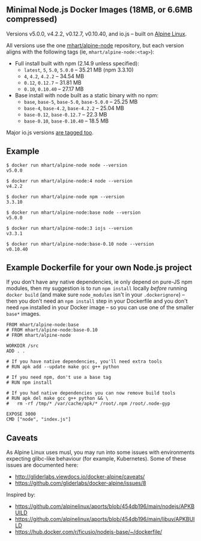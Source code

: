 Minimal Node.js Docker Images (18MB, or 6.6MB compressed)
---------------------------------------------------------

Versions v5.0.0, v4.2.2, v0.12.7, v0.10.40, and io.js – built on [Alpine Linux](https://alpinelinux.org/).

All versions use the one [mhart/alpine-node](https://hub.docker.com/r/mhart/alpine-node/) repository,
but each version aligns with the following tags (ie, `mhart/alpine-node:<tag>`):

- Full install built with npm (2.14.9 unless specified):
  - `latest`, `5`, `5.0`, `5.0.0` – 35.21 MB (npm 3.3.10)
  - `4`, `4.2`, `4.2.2` – 34.54 MB
  - `0.12`, `0.12.7` – 31.81 MB
  - `0.10`, `0.10.40` – 27.17 MB
- Base install with node built as a static binary with no npm:
  - `base`, `base-5`, `base-5.0`, `base-5.0.0` – 25.25 MB
  - `base-4`, `base-4.2`, `base-4.2.2` – 25.04 MB
  - `base-0.12`, `base-0.12.7` – 22.3 MB
  - `base-0.10`, `base-0.10.40` – 18.5 MB

Major io.js versions [are tagged too](https://hub.docker.com/r/mhart/alpine-node/tags/).

Example
-------

    $ docker run mhart/alpine-node node --version
    v5.0.0

    $ docker run mhart/alpine-node:4 node --version
    v4.2.2

    $ docker run mhart/alpine-node npm --version
    3.3.10

    $ docker run mhart/alpine-node:base node --version
    v5.0.0

    $ docker run mhart/alpine-node:3 iojs --version
    v3.3.1

    $ docker run mhart/alpine-node:base-0.10 node --version
    v0.10.40

Example Dockerfile for your own Node.js project
-----------------------------------------------

If you don't have any native dependencies, ie only depend on pure-JS npm
modules, then my suggestion is to run `npm install` locally *before* running
`docker build` (and make sure `node_modules` isn't in your `.dockerignore`) –
then you don't need an `npm install` step in your Dockerfile and you don't need
`npm` installed in your Docker image – so you can use one of the smaller
`base*` images.

    FROM mhart/alpine-node:base
    # FROM mhart/alpine-node:base-0.10
    # FROM mhart/alpine-node

    WORKDIR /src
    ADD . .

    # If you have native dependencies, you'll need extra tools
    # RUN apk add --update make gcc g++ python

    # If you need npm, don't use a base tag
    # RUN npm install

    # If you had native dependencies you can now remove build tools
    # RUN apk del make gcc g++ python && \
    #   rm -rf /tmp/* /var/cache/apk/* /root/.npm /root/.node-gyp

    EXPOSE 3000
    CMD ["node", "index.js"]

Caveats
-------

As Alpine Linux uses musl, you may run into some issues with environments
expecting glibc-like behaviour (for example, Kubernetes). Some of these issues
are documented here:

- http://gliderlabs.viewdocs.io/docker-alpine/caveats/
- https://github.com/gliderlabs/docker-alpine/issues/8

Inspired by:

- https://github.com/alpinelinux/aports/blob/454db196/main/nodejs/APKBUILD
- https://github.com/alpinelinux/aports/blob/454db196/main/libuv/APKBUILD
- https://hub.docker.com/r/ficusio/nodejs-base/~/dockerfile/
